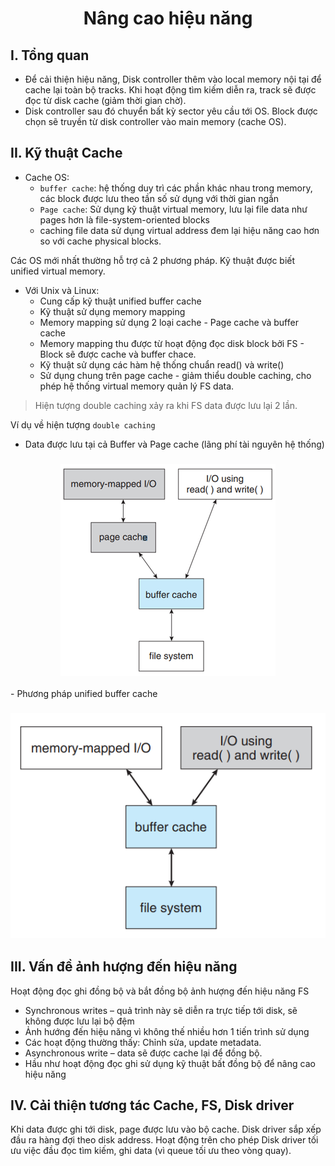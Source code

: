 <h1 align="center">Nâng cao hiệu năng</h1>

## I. Tổng quan
- Để cải thiện hiệu năng, Disk controller thêm vào local memory nội tại để cache lại toàn bộ tracks. Khi hoạt động tìm kiếm diễn ra, track sẽ được đọc từ disk cache (giảm thời gian chờ).
- Disk controller sau đó chuyển bất kỳ sector yêu cầu tới OS. Block được chọn sẽ truyền từ disk controller vào main memory (cache OS).

## II. Kỹ thuật Cache

- Cache OS:
  - `buffer cache`: hệ thống duy trì các phần khác nhau trong memory, các block được lưu theo tần số sử dụng với thời gian ngắn
  - `Page cache`: Sử dụng kỹ thuật virtual memory, lưu lại file data như pages hơn là file-system-oriented blocks
  - caching file data sử dụng virtual address đem lại hiệu năng cao hơn so với cache physical blocks.

Các OS mới nhất thường hỗ trợ cả 2 phương pháp. Kỹ thuật được biết unified virtual memory.

- Với Unix và Linux:
  - Cung cấp kỹ thuật unified buffer cache
  - Kỹ thuật sử dụng memory mapping
  - Memory mapping sử dụng 2 loại cache - Page cache và buffer cache
  - Memory mapping thu được từ hoạt động đọc disk block bởi FS - Block sẽ được cache và buffer chace.
  - Kỹ thuật sử dụng các hàm hệ thống chuẩn read() và write()
  - Sử dụng chung trên page cache - giảm thiểu double caching, cho phép hệ thống virtual memory quản lý FS data.
> Hiện tượng double caching xảy ra khi FS data được lưu lại 2 lần.

Ví dụ về hiện tượng `double caching`
- Data được lưu tại cả Buffer và Page cache (lãng phí tài nguyên hệ thống)
<h3 align="center"><img src="../../03-Images/document/26.png"></h3>
- Phương pháp unified buffer cache
<h3 align="center"><img src="../../03-Images/document/27.png"></h3>

## III. Vấn đề ảnh hượng đến hiệu năng
Hoạt động đọc ghi đồng bộ và bắt đồng bộ ảnh hượng đến hiệu năng FS
  - Synchronous writes – quả trình này sẽ diễn ra trực tiếp tới disk, sẽ không được lưu lại bộ đệm
  - Ảnh hướng đến hiệu năng vì không thế nhiều hơn 1 tiến trình sử dụng
  - Các hoạt động thường thấy: Chỉnh sửa, update metadata.
  - Asynchronous write – data sẽ được cache lại để đồng bộ.
  - Hầu như hoạt động đọc ghi sử dụng kỹ thuật bất đồng bộ để nâng cao hiệu năng

## IV. Cải thiện tương tác Cache, FS, Disk driver
Khi data được ghi tới disk, page được lưu vào bộ cache. Disk driver sắp xếp đầu ra hàng đợi theo disk address. Hoạt động trên cho phép Disk driver tối ưu việc đầu đọc tìm kiếm, ghi data (vì queue tối ưu theo vòng quay).